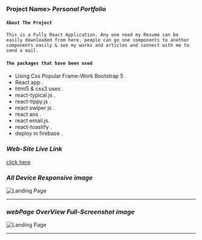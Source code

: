 ### Project Name>   _Personal Portfolio_


#### ``` About The Project ```

```This is a Fully React Application. Any one need my Resume can be easily downloaded from here. people can go one components to another components easily & see my works and articles and connect with me to send a mail.```

#### ``` The packages that have been used ```
- Using Css Popular Frame-Work Bootstrap 5 .
- React app .
- html5 & css3 uses .
- react-typical.js .
- react-tippy.js .
- react swiper js .
- react aos .
- react email.js.
- react-toastify .
- deploy in firebase .


### _Web-Site Live Link_
[click here](https://shakil232.github.io/Food-Restaurant-Bootstrap/index.html)

### _All Device Responsive image_

![Landing Page](images/markDwon/foodicted-responsive.png)

---
### _webPage OverView Full-Screenshot image_

![Landing Page](images/markDwon/foodicted-full-screenshot.png)

---